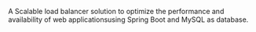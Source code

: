 A Scalable load balancer solution to optimize the performance and availability of web applicationsusing Spring Boot and MySQL as database.
